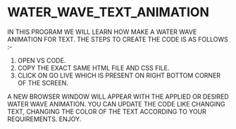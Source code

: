 # WATER_WAVE_TEXT_ANIMATION

IN THIS PROGRAM WE WILL LEARN HOW MAKE A WATER WAVE ANIMATION FOR TEXT. THE STEPS TO CREATE THE CODE IS AS FOLLOWS :-
1) OPEN VS CODE.
2) COPY THE EXACT SAME HTML FILE AND CSS FILE.
3) CLICK ON GO LIVE WHICH IS PRESENT ON RIGHT BOTTOM CORNER OF THE SCREEN.

A NEW BROWSER WINDOW WILL APPEAR WITH THE APPLIED OR DESIRED WATER WAVE ANIMATION. YOU CAN UPDATE THE CODE LIKE CHANGING TEXT, CHANGING THE COLOR OF THE TEXT ACCORDING TO YOUR REQUIREMENTS. ENJOY.
